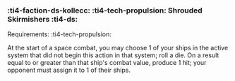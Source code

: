 ### :ti4-faction-ds-kollecc: :ti4-tech-propulsion: **Shrouded Skirmishers** :ti4-ds:

Requirements: :ti4-tech-propulsion:

At the start of a space combat, you may choose 1 of your ships in the active system that did not begin this action in that system; roll a die.
On a result equal to or greater than that ship's combat value, produce 1 hit; your opponent must assign it to 1 of their ships.

